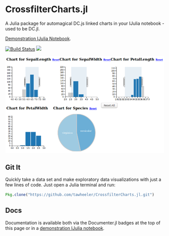 # CrossfilterCharts.jl
A Julia package for automagical DC.js linked charts in your IJulia notebook - used to be DC.jl.

[Demonstration IJulia Notebook](http://nbviewer.ipython.org/github/tawheeler/CrossfilterCharts.jl/blob/master/docs/CrossfilterCharts.ipynb).

[![Build Status](https://travis-ci.org/tawheeler/CrossfilterCharts.jl.svg?branch=master)](https://travis-ci.org/tawheeler/CrossfilterCharts.jl)
[![](https://img.shields.io/badge/docs-latest-blue.svg)](https://tawheeler.github.io/CrossfilterCharts.jl/latest)

![Brushing and linking provided by DC.js](/docs/figures/demo002.png)

## Git It

Quickly take a data set and make exploratory data visualizations with just a few lines of code. Just open a Julia terminal and run:
```julia
Pkg.clone("https://github.com/tawheeler/CrossfilterCharts.jl.git")
```

## Docs

Documentation is available both via the Documenter.jl badges at the top of this page or in a [demonstration IJulia notebook](http://nbviewer.ipython.org/github/tawheeler/CrossfilterCharts.jl/blob/master/docs/CrossfilterCharts.ipynb).
